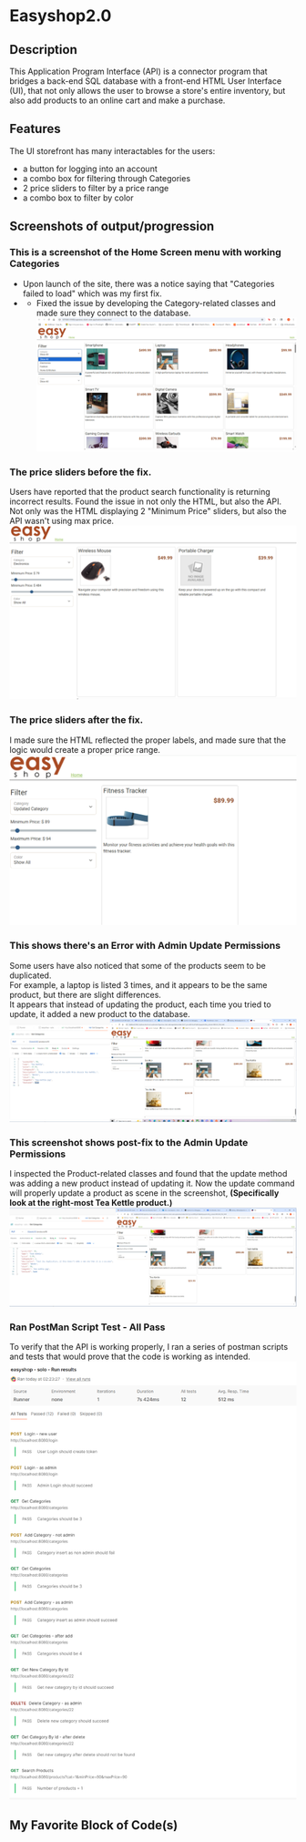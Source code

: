 # Easyshop2.0

 ## Description

 This Application Program Interface (API) is a connector program that bridges a back-end SQL database with a front-end HTML User Interface (UI),
 that not only allows the user to browse a store's entire inventory, but also add products to an online cart and make a purchase.  

 ## Features

 The UI storefront has many interactables for the users:
 - a button for logging into an account
 - a combo box for filtering through Categories
 - 2 price sliders to filter by a price range
 - a combo box to filter by color


## Screenshots of output/progression

 ### This is a screenshot of the Home Screen menu with working Categories
 - Upon launch of the site, there was a notice saying that "Categories failed to load" which was my first fix.
 - - Fixed the issue by developing the Category-related classes and made sure they connect to the database.
 ![HomeScreenw/CategoriesFixed](https://github.com/MarqAlejandro/Easyshop2.0/blob/main/screenshots/CategoriesFixed.png)
 
 ### The price sliders before the fix.
 Users have reported that the product search functionality is returning incorrect results.
 Found the issue in not only the HTML, but also the API. 
 Not only was the HTML displaying 2 "Minimum Price" sliders, but also the API wasn't using max price.
 ![before the fix](https://github.com/MarqAlejandro/Easyshop2.0/blob/main/screenshots/ErrorOfMinSliders.png)

 ### The price sliders after the fix.
 I made sure the HTML reflected the proper labels, 
 and made sure that the logic would create a proper price range.
 ![after the fix](https://github.com/MarqAlejandro/Easyshop2.0/blob/main/screenshots/usageOfMin_MaxSliders2.png)
 
 ### This shows there's an Error with Admin Update Permissions
 Some users have also noticed that some of the products seem to be duplicated.  
 For example, a laptop is listed 3 times, and it appears to be the same product, but there are slight differences.  
 It appears that instead of updating the product, each time you tried to update, it added a new product to the database. 
 ![updates create new products](https://github.com/MarqAlejandro/Easyshop2.0/blob/main/screenshots/before%20bug%20fix.png)
 
 ### This screenshot shows post-fix to the Admin Update Permissions
 I inspected the Product-related classes and found that the update method was adding a new product instead of updating it.
 Now the update command will properly update a product as scene in the screenshot, __(Specifically look at the right-most Tea Kettle product.)__
 ![post-fix](https://github.com/MarqAlejandro/Easyshop2.0/blob/main/screenshots/after%20bug%20fix.png)
 

 ### Ran PostMan Script Test - All Pass
 To verify that the API is working properly, I ran a series of postman scripts and tests that would prove that the code is working as intended. 
 ![postmanTesting](https://github.com/MarqAlejandro/Easyshop2.0/blob/main/screenshots/postman-easyshop%20script%20all%20pass.png)
 

 ## My Favorite Block of Code(s)

 

 

 

 
 
